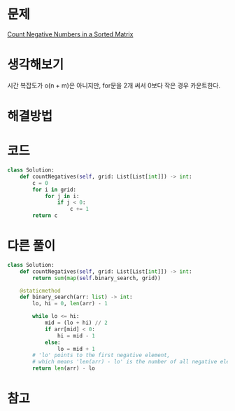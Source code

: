 # 문제

[Count Negative Numbers in a Sorted Matrix](https://leetcode.com/problems/count-negative-numbers-in-a-sorted-matrix)

# 생각해보기

시간 복잡도가 o(n + m)은 아니지만, for문을 2개 써서 0보다 작은 경우 카운트한다.

# 해결방법

# 코드

```py
class Solution:
    def countNegatives(self, grid: List[List[int]]) -> int:
        c = 0
        for i in grid:
            for j in i:
                if j < 0:
                    c += 1
        return c
```

# 다른 풀이

```py
class Solution:
    def countNegatives(self, grid: List[List[int]]) -> int:
        return sum(map(self.binary_search, grid))

    @staticmethod
    def binary_search(arr: list) -> int:
        lo, hi = 0, len(arr) - 1

        while lo <= hi:
            mid = (lo + hi) // 2
            if arr[mid] < 0:
                hi = mid - 1
            else:
                lo = mid + 1
        # 'lo' points to the first negative element,
        # which means 'len(arr) - lo' is the number of all negative elements.
        return len(arr) - lo

```

# 참고
